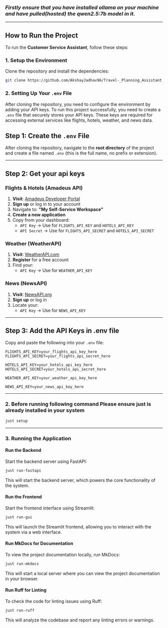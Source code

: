 ### *Firstly ensure that you have installed ollama on your machine and have pulled(hosted) the qwen2.5:7b model in it.*

---

## How to Run the Project

To run the **Customer Service Assistant**, follow these steps:

### **1. Setup the Environment**

Clone the repository and install the dependencies:

```bash
git clone https://github.com/AkshayJadhav96/Travel-_Planning_Assistant.git
```

### **2. Setting Up Your `.env` File**
After cloning the repository, you need to configure the environment by adding your API keys. To run this project successfully, you need to create a `.env` file that securely stores your API keys. These keys are required for accessing external services like flights, hotels, weather, and news data.

## Step 1: Create the `.env` File
After cloning the repository, navigate to the **root directory** of the project and create a file named `.env` (this is the full name, no prefix or extension).

---

## Step 2: Get your api keys
### Flights & Hotels (Amadeus API)

1. **Visit**: [Amadeus Developer Portal](https://developers.amadeus.com/)
2. **Sign up** or log in to your account
3. Navigate to: **"My Self-Service Workspace"**
4. **Create a new application**
5. Copy from your dashboard:
   - `API Key` → Use for `FLIGHTS_API_KEY` and `HOTELS_API_KEY`
   - `API Secret` → Use for `FLIGHTS_API_SECRET` and `HOTELS_API_SECRET`

### Weather (WeatherAPI)

1. **Visit**: [WeatherAPI.com](https://www.weatherapi.com/)
2. **Register** for a free account
3. Find your:
   - `API Key` → Use for `WEATHER_API_KEY`

### News (NewsAPI)

1. **Visit**: [NewsAPI.org](https://newsapi.org/)
2. **Sign up** or log in
3. Locate your:
   - `API Key` → Use for `NEWS_API_KEY`

---


## Step 3: Add the API Keys in .env file

Copy and paste the following into your `.env` file:

```env
FLIGHTS_API_KEY=your_flights_api_key_here
FLIGHTS_API_SECRET=your_flights_api_secret_here

HOTELS_API_KEY=your_hotels_api_key_here
HOTELS_API_SECRET=your_hotels_api_secret_here

WEATHER_API_KEY=your_weather_api_key_here

NEWS_API_KEY=your_news_api_key_here
```

---

### **2. Before running following command Please ensure just is already installed in your system**

```bash
just setup  
```

---

### **3. Running the Application**

#### Run the Backend

Start the backend server using FastAPI:
```bash
just run-fastapi
```
This will start the backend server, which powers the core functionality of the system.

#### Run the Frontend

Start the frontend interface using Streamlit:
```bash
just run-gui
```
This will launch the Streamlit frontend, allowing you to interact with the system via a web interface.


#### Run MkDocs for Documentation

To view the project documentation locally, run MkDocs:
```bash
just run-mkdocs
```
This will start a local server where you can view the project documentation in your browser.

#### Run Ruff for Linting

To check the code for linting issues using Ruff:
```bash
just run-ruff
```
This will analyze the codebase and report any linting errors or warnings.
```